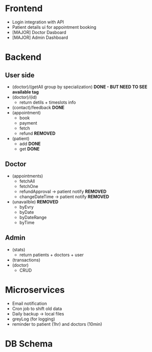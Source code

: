 # Frontend
-   Login integration with API
-   Patient details ui for appointment booking
-   [MAJOR] Doctor Dasboard
-   [MAJOR] Admin Dashboard

# Backend 
## User side
-   (doctor)/(getAll group by specialization) **DONE - BUT NEED TO SEE available tag**
-   (doctor)/(id)
    - return detils + timeslots info
-   (contact)/feedback **DONE**
-   (appointment)
    - book
    - payment
    - fetch
    - refund **REMOVED**
-   (patient) 
    - add  **DONE**
    - get **DONE**

## Doctor
- (appointments)
    - fetchAll
    - fetchOne
    - refundApproval -> patient notify **REMOVED**
    - changeDateTime -> patient notify **REMOVED**
- (unavailble) **REMOVED**
    - byEvry
    - byDate
    - byDateRange
    - byTime

## Admin
- (stats)
    - return patients + doctors + user
- (transactions)
- (doctor)
    - CRUD
    
# Microservices
- Email notification
- Cron job to shift old data
- Daily backup -> local files
- greyLog (for logging)
- reminder to patient (1hr) and doctors (10min)
# DB Schema

